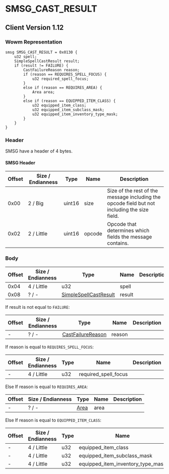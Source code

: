 # SMSG_CAST_RESULT
## Client Version 1.12

### Wowm Representation
```rust,ignore
smsg SMSG_CAST_RESULT = 0x0130 {
    u32 spell;
    SimpleSpellCastResult result;
    if (result != FAILURE) {
        CastFailureReason reason;
        if (reason == REQUIRES_SPELL_FOCUS) {
            u32 required_spell_focus;
        }
        else if (reason == REQUIRES_AREA) {
            Area area;
        }
        else if (reason == EQUIPPED_ITEM_CLASS) {
            u32 equipped_item_class;
            u32 equipped_item_subclass_mask;
            u32 equipped_item_inventory_type_mask;
        }
    }
}
```
### Header
SMSG have a header of 4 bytes.

#### SMSG Header
| Offset | Size / Endianness | Type   | Name   | Description |
| ------ | ----------------- | ------ | ------ | ----------- |
| 0x00   | 2 / Big           | uint16 | size   | Size of the rest of the message including the opcode field but not including the size field.|
| 0x02   | 2 / Little        | uint16 | opcode | Opcode that determines which fields the message contains.|
### Body
| Offset | Size / Endianness | Type | Name | Description |
| ------ | ----------------- | ---- | ---- | ----------- |
| 0x04 | 4 / Little | u32 | spell |  |
| 0x08 | ? / - | [SimpleSpellCastResult](simplespellcastresult.md) | result |  |

If result is not equal to `FAILURE`:

| Offset | Size / Endianness | Type | Name | Description |
| ------ | ----------------- | ---- | ---- | ----------- |
| - | ? / - | [CastFailureReason](castfailurereason.md) | reason |  |

If reason is equal to `REQUIRES_SPELL_FOCUS`:

| Offset | Size / Endianness | Type | Name | Description |
| ------ | ----------------- | ---- | ---- | ----------- |
| - | 4 / Little | u32 | required_spell_focus |  |

Else If reason is equal to `REQUIRES_AREA`:

| Offset | Size / Endianness | Type | Name | Description |
| ------ | ----------------- | ---- | ---- | ----------- |
| - | ? / - | [Area](area.md) | area |  |

Else If reason is equal to `EQUIPPED_ITEM_CLASS`:

| Offset | Size / Endianness | Type | Name | Description |
| ------ | ----------------- | ---- | ---- | ----------- |
| - | 4 / Little | u32 | equipped_item_class |  |
| - | 4 / Little | u32 | equipped_item_subclass_mask |  |
| - | 4 / Little | u32 | equipped_item_inventory_type_mask |  |
